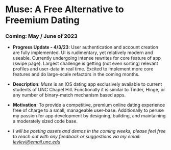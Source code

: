 # Muse: A Free Alternative to Freemium Dating
### Coming: May / June of 2023

- **Progress Update - 4/3/23**: User authentication and account creation are fully implemented. UI is rudimentary, yet relatively modern and useable. Currently undergoing intense rewrites for core feature of app (swipe page). Largest challenge is getting (not even sorting) relevant profiles and user-data in real time. Excited to implement more core features and do large-scale refactors in the coming months.

- **Description**: *Muse* is an IOS dating app exclusively available to current students of UNC Chapel Hill. Functionally it is similar to Tinder, Hinge, or any number of binary-match mechanism based apps.
- **Motivation**: To provide a competitive, premium online dating experience free of charge to a small, manageable user-base. Additionally to peruse my passion for app development by designing, building, and maintaining a moderately sized code base.

- *I will be posting assets and demos in the coming weeks, please feel free to reach out with any feedback or suggestions via my email: levlevi@email.unc.edu*
